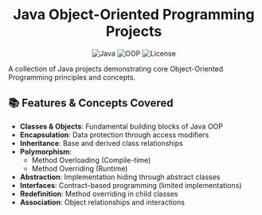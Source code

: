 <div align="center">

# Java Object-Oriented Programming Projects
 
![Java](https://img.shields.io/badge/Java-ED8B00?style=for-the-badge&logo=openjdk&logoColor=white)
![OOP](https://img.shields.io/badge/OOP-Concepts-ff69b4?style=for-the-badge&logo=bookstack&logoColor=white)
![License](https://img.shields.io/badge/License-MIT-green?style=for-the-badge)

</div>





A collection of Java projects demonstrating core Object-Oriented Programming principles and concepts.

## 📚 Features & Concepts Covered
- **Classes & Objects**: Fundamental building blocks of Java OOP
- **Encapsulation**: Data protection through access modifiers
- **Inheritance**: Base and derived class relationships
- **Polymorphism**: 
  - Method Overloading (Compile-time)
  - Method Overriding (Runtime)
- **Abstraction**: Implementation hiding through abstract classes
- **Interfaces**: Contract-based programming (limited implementations)
- **Redefinition**: Method overriding in child classes
- **Association**: Object relationships and interactions
